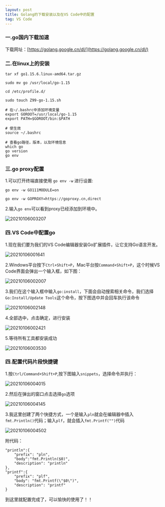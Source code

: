 ```yaml
---
layout: post
title: Golang的下载安装以及在VS Code中的配置
tag: VS Code
---
```


### 一.go国内下载加速

下载网址：[https://golang.google.cn/dl/](https://golang.google.cn/dl/)

### 二.在linux上的安装
    tar xf go1.15.6.linux-amd64.tar.gz

    sudo mv go /usr/local/go-1.15

    cd /etc/profile.d/

    sudo touch Z99-go-1.15.sh    

    # 在~/.bashrc中添加环境变量
    export GOROOT=/usr/local/go-1.15
    export PATH=$GOROOT/bin:$PATH

    # 使生效
    source ~/.bashrc

    # 查看go路径，版本，以及环境信息
    which go 
    go version
    go env

### 三.go proxy配置
1.可以打开终端直接使用 `go env -w` 进行设置:

    go env -w GO111MODULE=on

    go env -w GOPROXY=https://goproxy.cn,direct

2.输入`go env`可以看到proxy已经添加到环境中。

![20210106003207](https://cdn.jsdelivr.net/gh/luckykang/picture_bed/blogs_images/20210106003207.png)

### 四.VS Code中配置go

1.现在我们要为我们的VS Code编辑器安装Go扩展插件，让它支持Go语言开发。

![20210106001641](https://cdn.jsdelivr.net/gh/luckykang/picture_bed/blogs_images/20210106001641.png)

2.Windows平台按下`Ctrl+Shift+P`，Mac平台按`Command+Shift+P`，这个时候VS Code界面会弹出一个输入框，如下图：

![20210106002007](https://cdn.jsdelivr.net/gh/luckykang/picture_bed/blogs_images/20210106002007.png)

3.我们在这个输入框中输入`go:install`，下面会自动搜索相关命令，我们选择 `Go:Install/Update Tools`这个命令，按下图选中并会回车执行该命令

![20210106002148](https://cdn.jsdelivr.net/gh/luckykang/picture_bed/blogs_images/20210106002148.png)

4.全部选中，点击确定，进行安装

![20210106002421](https://cdn.jsdelivr.net/gh/luckykang/picture_bed/blogs_images/20210106002421.png)

5.等待所有工具都安装成功

![20210106003530](https://cdn.jsdelivr.net/gh/luckykang/picture_bed/blogs_images/20210106003530.png)

### 四.配置代码片段快捷键

1.按`Ctrl/Command+Shift+P`,按下图输入`snippets`，选择命令并执行：

![20210106004015](https://cdn.jsdelivr.net/gh/luckykang/picture_bed/blogs_images/20210106004015.png)

2.然后在弹出的窗口点击选择`go`选项

![20210106004145](https://cdn.jsdelivr.net/gh/luckykang/picture_bed/blogs_images/20210106004145.png)

3.我这里创建了两个快捷方式，一个是输入`pln`就会在编辑器中插入`fmt.Println()`代码；输入`plf`，就会插入`fmt.Printf("")`代码

![![20210106004502](httpscdn.jsdelivr.netghluckykangpicture_bedblogs_images20210106004502.png)](https://cdn.jsdelivr.net/gh/luckykang/picture_bed/blogs_images/![20210106004502](httpscdn.jsdelivr.netghluckykangpicture_bedblogs_images20210106004502.png).png)

附代码：

    "println":{
        "prefix": "pln",
        "body":"fmt.Println($0)",
        "description": "println"
    },
    "printf":{
        "prefix": "plf",
        "body": "fmt.Printf(\"$0\")",
        "description": "printf"
    }

到这里就配置完成了，可以愉快的使用了！！